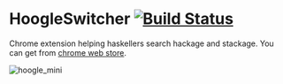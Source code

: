 # HoogleSwitcher [![Build Status](https://travis-ci.org/yu-i9/HoogleSwitcher.svg?branch=master)](https://travis-ci.org/yu-i9/HoogleSwitcher)
Chrome extension helping haskellers search hackage and stackage. You can get from [chrome web store](https://chrome.google.com/webstore/detail/hoogleswitcher/hmecjppkfgcngnhnakclklbhnnclhkdg?hl=ja&authuser=2).

![hoogle_mini](https://cloud.githubusercontent.com/assets/7097192/12811520/5377ba16-cb70-11e5-9093-47ea234dd2cf.png)
